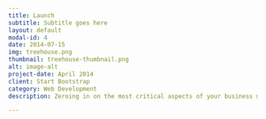 ```yaml
---
title: Launch
subtitle: Subtitle goes here
layout: default
modal-id: 4
date: 2014-07-15
img: treehouse.png
thumbnail: treehouse-thumbnail.png
alt: image-alt
project-date: April 2014
client: Start Bootstrap
category: Web Development
description: Zeroing in on the most critical aspects of your business management, Heather will coach you to develop capacities and see new opportunities.   Working with entrepreneurs is close to Heather’s heart as she has stepped into the exciting, and challenging world of running her coaching business.  

---
```

